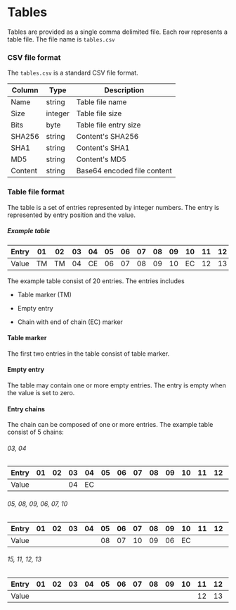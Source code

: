 # Tables

Tables are provided as a single comma delimited file.  Each row represents a table file. 
The file name is `tables.csv`



### CSV file format

The `tables.csv` is a standard CSV file format. 

| Column  | Type    | Description                 |
| ------- | ------- | --------------------------- |
| Name    | string  | Table file name             |
| Size    | integer | Table file size             |
| Bits    | byte    | Table file entry size       |
| SHA256  | string  | Content's SHA256            |
| SHA1    | string  | Content's SHA1              |
| MD5     | string  | Content's MD5               |
| Content | string  | Base64 encoded file content |









### Table file format

The table is a set of entries represented by integer numbers.  The entry is represented by entry position and the value. 



##### Example table

| Entry |  01  |  02  |  03  |  04  |  05  |  06  |  07  |  08  |  09  |  10  |  11  |  12  |  13  |  14  |  15  |  16  |  17  |  18  |  19  |  20  |
| :---: | :--: | :--: | :--: | :--: | :--: | :--: | :--: | :--: | :--: | :--: | :--: | :--: | :--: | :--: | :--: | :--: | :--: | :--: | :--: | :--: |
| Value |  TM  |  TM  |  04  |  CE  |  06  |  07  |  08  |  09  |  10  |  EC  |  12  |  13  |  LE  |  15  |  11  |  EC  |  16  |  17  |  00  |  EC  |

The example table consist of 20 entries. The entries includes 

* Table marker (TM)  

* Empty entry

* Chain with end of chain (EC) marker

  

  

#### Table marker

The first two entries in the table consist of table marker. 



#### Empty entry

The table may contain one or more empty entries. The entry is empty when the value is set to zero.



#### Entry chains

The chain can be composed of one or more entries. The example table consist of 5 chains: 


###### 03, 04

| Entry |  01  |  02  |  03  |  04  |  05  |  06  |  07  |  08  |  09  |  10  |  11  |  12  |  13  |  14  |  15  |  16  |  17  |  18  |  19  |  20  |
| :---: | :--: | :--: | :--: | :--: | :--: | :--: | :--: | :--: | :--: | :--: | :--: | :--: | :--: | :--: | :--: | :--: | :--: | :--: | :--: | :--: |
| Value |      |      |  04  |  EC  |      |      |      |      |      |      |      |      |      |      |      |      |      |      |      |      |



###### 05, 08, 09, 06, 07, 10

| Entry |  01  |  02  |  03  |  04  |  05  |  06  |  07  |  08  |  09  |  10  |  11  |  12  |  13  |  14  |  15  |  16  |  17  |  18  |  19  |  20  |
| :---: | :--: | :--: | :--: | :--: | :--: | :--: | :--: | :--: | :--: | :--: | :--: | :--: | :--: | :--: | :--: | :--: | :--: | :--: | :--: | :--: |
| Value |      |      |      |      |  08  |  07  |  10  |  09  |  06  |  EC  |      |      |      |      |      |      |      |      |      |      |



###### 15, 11, 12, 13

| Entry |  01  |  02  |  03  |  04  |  05  |  06  |  07  |  08  |  09  |  10  |  11  |  12  |  13  |  14  |  15  |  16  |  17  |  18  |  19  |  20  |
| :---: | :--: | :--: | :--: | :--: | :--: | :--: | :--: | :--: | :--: | :--: | :--: | :--: | :--: | :--: | :--: | :--: | :--: | :--: | :--: | :--: |
| Value |      |      |      |      |      |      |      |      |      |      |  12  |  13  |  EC  |      |  11  |      |      |      |      |      |

